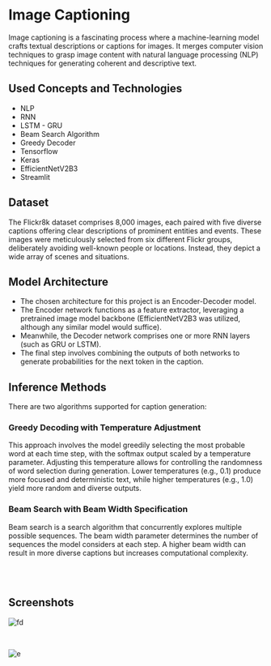 # Image Captioning

Image captioning is a fascinating process where a machine-learning model crafts textual descriptions or captions for images. It merges computer vision techniques to grasp image content with natural language processing (NLP) techniques for generating coherent and descriptive text.

## Used Concepts and Technologies

- NLP
- RNN
- LSTM - GRU
- Beam Search Algorithm
- Greedy Decoder
- Tensorflow
- Keras
- EfficientNetV2B3
- Streamlit



## Dataset 

The Flickr8k dataset comprises 8,000 images, each paired with five diverse captions offering clear descriptions of prominent entities and events. These images were meticulously selected from six different Flickr groups, deliberately avoiding well-known people or locations. Instead, they depict a wide array of scenes and situations.

## Model Architecture
- The chosen architecture for this project is an Encoder-Decoder model.
- The Encoder network functions as a feature extractor, leveraging a pretrained image model backbone (EfficientNetV2B3 was utilized, although any similar model would suffice).
- Meanwhile, the Decoder network comprises one or more RNN layers (such as GRU or LSTM).
- The final step involves combining the outputs of both networks to generate probabilities for the next token in the caption.

## Inference Methods
There are two algorithms supported for caption generation:

### Greedy Decoding with Temperature Adjustment
This approach involves the model greedily selecting the most probable word at each time step, with the softmax output scaled by a temperature parameter. Adjusting this temperature allows for controlling the randomness of word selection during generation. Lower temperatures (e.g., 0.1) produce more focused and deterministic text, while higher temperatures (e.g., 1.0) yield more random and diverse outputs.

### Beam Search with Beam Width Specification
Beam search is a search algorithm that concurrently explores multiple possible sequences. The beam width parameter determines the number of sequences the model considers at each step. A higher beam width can result in more diverse captions but increases computational complexity.

<br>
<br>

## Screenshots

![fd](https://github.com/enesylmzx42/RNN-ImageCaption/assets/117593621/e983f3cf-f888-4468-942a-833bc215a61c)

<br>

![e](https://github.com/enesylmzx42/RNN-ImageCaption/assets/117593621/9bd832ed-e32b-4fa6-8584-a2bb1dc3ac26)





